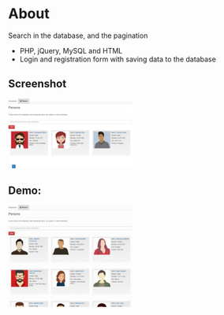 # About

Search in the database, and the pagination

- PHP, jQuery, MySQL and HTML 
- Login and registration form with saving data to the database

## Screenshot

<img src="https://github.com/Art3m198/PHP-MySQL-Search-with-pagination/blob/master/screen/search.PNG" width="50%" height="50%">

## Demo:

<img src="https://github.com/Art3m198/PHP-MySQL-Search-with-pagination/blob/master/screen/anim.gif" width="50%" height="50%">
